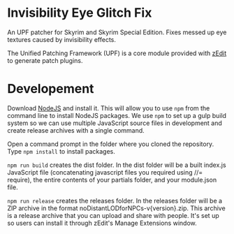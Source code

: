 # Invisibility Eye Glitch Fix
An UPF patcher for Skyrim and Skyrim Special Edition. Fixes messed up eye textures caused by invisibility effects.

The Unified Patching Framework (UPF) is a core module provided with [zEdit](https://github.com/z-edit/zedit) to generate patch plugins.
# Developement
Download [NodeJS](https://nodejs.org/en/download) and install it. This will allow you to use `npm` from the command line to install NodeJS packages. We use `npm` to set up a gulp build system so we can use multiple JavaScript source files in development and create release archives with a single command.

Open a command prompt in the folder where you cloned the repository. Type `npm install` to install packages.

`npm run build` creates the dist folder. In the dist folder will be a built index.js JavaScript file (concatenating javascript files you required using //= require), the entire contents of your partials folder, and your module.json file.

`npm run release` creates the releases folder. In the releases folder will be a ZIP archive in the format noDistantLODforNPCs-v{version}.zip. This archive is a release archive that you can upload and share with people. It's set up so users can install it through zEdit's Manage Extensions window.
